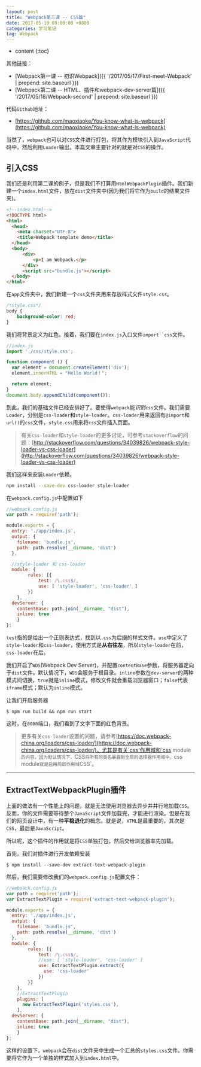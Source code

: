 ```yaml
---
layout: post
title: "Webpack第三课 -- CSS篇"
date: 2017-05-19 09:00:00 +0800 
categories: 学习笔记
tag: Webpack
---
```

* content
{:toc}

其他链接：

+ [Webpack第一课 -- 初识Webpack]({{ '/2017/05/17/First-meet-Webpack' | prepend: site.baseurl }})
+ [Webpack第二课 -- HTML、插件和webpack-dev-server篇]({{ '/2017/05/18/Webpack-second' | prepend: site.baseurl }})

代码`Github`地址：

+ [https://github.com/maoxiaoke/You-know-what-is-webpack](https://github.com/maoxiaoke/You-know-what-is-webpack)

当然了，`webpack`也可以对`CSS`文件进行打包，将其作为模块引入到`JavaScript`代码中，然后利用`Loader`输出。本篇文章主要针对的就是对`CSS`的操作。

<!-- more -->

## 引入CSS

我们还是利用第二课的例子，但是我们不打算用`HtmlWebpackPlugin`插件。我们新建一个`index.html`文件，放在`dist`文件夹中(因为我们将它作为`build`的结果文件夹)。

```html
<!--index.html-->
<!DOCTYPE html>
<html>
  <head>
    <meta charset="UTF-8">
    <title>Webpack template demo</title>
  </head>
  <body>
      <div>
          <p>I am Webpack.</p>
      </div>
      <script src="bundle.js"></script>
  </body>
</html>
```

在`app`文件夹中，我们新建一个`css`文件夹用来存放样式文件`style.css`。

```css
/*style.css*/
body {
    background-color: red;
}
```

我们将背景定义为红色。接着，我们要在`index.js`入口文件`import``css`文件。

```js
//index.js
import './css/style.css';

function component () {
  var element = document.createElement('div');
  element.innerHTML = "Hello World！";

  return element;
}
document.body.appendChild(component());
```

到此，我们的基础文件已经安排好了。要使得`webpack`能*识别*`css`文件。我们需要`Loader`，分别是`css-loader`和`style-loader`。`css-loader`用来返回有`@import`和`url()`的`css`文件，`style.css`用来将`css`文件插入页面。

> 有关`css-loader`和`style-loader`的更多讨论，可参考`stackoverflow`的问题：[http://stackoverflow.com/questions/34039826/webpack-style-loader-vs-css-loader](http://stackoverflow.com/questions/34039826/webpack-style-loader-vs-css-loader)

我们这样来安装`Loader`依赖。

```bash
npm install --save-dev css-loader style-loader
```

在`webpack.config.js`中配置如下

```js
//webpack.config.js
var path = require('path');

module.exports = {
  entry: './app/index.js',
  output: {
    filename: 'bundle.js',
    path: path.resolve(__dirname, 'dist')
  },

  //style-loader 和 css-loader
  module: {
        rules: [{
            test: /\.css$/,
            use: [ 'style-loader', 'css-loader' ]
        }]
    },
  devServer: {
    contentBase: path.join(__dirname, "dist"),
    inline: true
    }
};
```

`test`指的是给出一个正则表达式，找到以`.css`为后缀的样式文件。`use`中定义了`style-loader`和`css-loader`，使用方式是**从右往左**，所以`style-loader`在前，`css-loader`在后。

我们开启了`WDS`(Webpack Dev Server)，并配置`contentBase`参数，将服务器定向于`dist`文件。默认情况下，`WDS`会服务于根目录。`inline`参数在`dev-server`的两种模式间切换，`true`就是`inline`模式，修改文件就会重载浏览器窗口；`false`代表`iframe`模式；默认为`inline`模式。

让我们开启服务器

```shell
$ npm run build && npm run start
```

这时，在`8080`端口，我们看到了文字下面的红色背景。

> 更多有关`css-loader`设置的问题，请参考[https://doc.webpack-china.org/loaders/css-loader/](https://doc.webpack-china.org/loaders/css-loader/)，尤其是有关`css`作用域和`css module`的内容，因为默认情况下，`CSS`将所有的类名暴露到全局的选择器作用域中。`css module`就是启用局部作用域`CSS`。

---

## ExtractTextWebpackPlugin插件

上面的做法有一个性能上的问题，就是无法使用浏览器去异步并并行地加载`CSS`。反而，你的文件需要等待整个`JavaScript`文件加载完，才能进行渲染。但是在我们的网页设计中，有一种**平稳退化**的概念。就是说，`HTML`是最重要的，其次是`CSS`，最后是`JavaScript`。

所以呢，这个插件的作用就是将`CSS`单独打包，然后交给浏览器率先加载。

首先，我们对插件进行开发依赖安装

```shell
$ npm install --save-dev extract-text-webpack-plugin
```

然后，我们需要修改我们的`webpack.config.js`配置文件：

```js
//webpack.config.js
var path = require('path');
var ExtractTextPlugin = require('extract-text-webpack-plugin');

module.exports = {
  entry: './app/index.js',
  output: {
    filename: 'bundle.js',
    path: path.resolve(__dirname, 'dist')
  },
  module: {
        rules: [{
            test: /\.css$/,
            //use: [ 'style-loader', 'css-loader' ]
            use: ExtractTextPlugin.extract({
              use: 'css-loader'
            })
        }]
    },
    //ExtractTextPlugin
    plugins: [
      new ExtractTextPlugin('styles.css'),
    ],
  devServer: {
    contentBase: path.join(__dirname, "dist"),
    inline: true
    }
};
```

这样的设置下，`webpack`会在`dist`文件夹中生成一个汇总的`styles.css`文件。你需要将它作为一个单独的样式加入到`index.html`中。